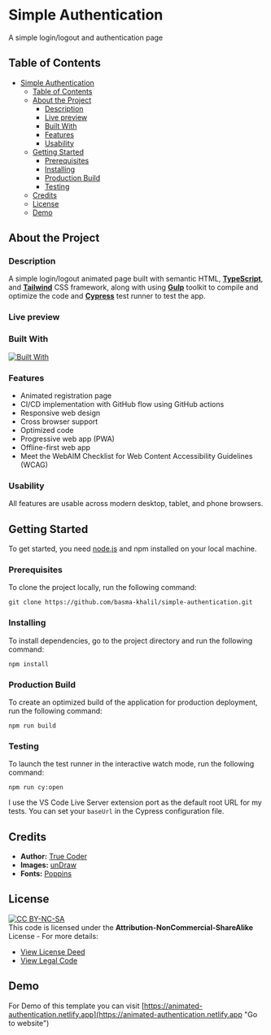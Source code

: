 # Simple Authentication

A simple login/logout and authentication page

## Table of Contents

- [Simple Authentication](#simple-authentication)
  - [Table of Contents](#table-of-contents)
  - [About the Project](#about-the-project)
    - [Description](#description)
    - [Live preview](#live-preview)
    - [Built With](#built-with)
    - [Features](#features)
    - [Usability](#usability)
  - [Getting Started](#getting-started)
    - [Prerequisites](#prerequisites)
    - [Installing](#installing)
    - [Production Build](#production-build)
    - [Testing](#testing)
  - [Credits](#credits)
  - [License](#license)
  - [Demo](#demo)

## About the Project

### Description

A simple login/logout animated page built with semantic HTML, [**TypeScript**](https://www.typescriptlang.org/ "Go to website"), and [**Tailwind**](https://tailwindcss.com/ "Go to website") CSS framework, along with using [**Gulp**](https://gulpjs.com/ "Go to website") toolkit to compile and optimize the code and [**Cypress**](https://www.cypress.io/ "Go to website") test runner to test the app.

### Live preview

### Built With

[![Built With](https://skillicons.dev/icons?i=html,ts,tailwind,gulp,githubactions,netlify)](https://skillicons.dev)

### Features

- Animated registration page
- CI/CD implementation with GitHub flow using GitHub actions
- Responsive web design
- Cross browser support
- Optimized code
- Progressive web app (PWA)
- Offline-first web app
- Meet the WebAIM Checklist for Web Content Accessibility Guidelines (WCAG)

### Usability

All features are usable across modern desktop, tablet, and phone browsers.

## Getting Started

To get started, you need [node.js](https://nodejs.org/en "Go to website") and npm installed on your local machine.

### Prerequisites

To clone the project locally, run the following command:

```
git clone https://github.com/basma-khalil/simple-authentication.git
```

### Installing

To install dependencies, go to the project directory and run the following command:

```
npm install
```

### Production Build

To create an optimized build of the application for production deployment, run the following command:

```
npm run build
```

### Testing

To launch the test runner in the interactive watch mode, run the following command:

```
npm run cy:open
```
I use the VS Code Live Server extension port as the default root URL for my tests. You can set your `baseUrl` in the Cypress configuration file.

## Credits

- **Author:** [True Coder](https://www.youtube.com/@TrueCoder/featured "Go to profile")
- **Images:** [unDraw](https://undraw.co/ "Go to website")
- **Fonts:** [Poppins](https://fonts.google.com/specimen/Poppins "Go to website")

## License

[![CC BY-NC-SA](https://licensebuttons.net/l/by-nc-sa/3.0/88x31.png)](https://creativecommons.org/licenses)\
This code is licensed under the **Attribution-NonCommercial-ShareAlike** License - For more details:

- [View License Deed](https://creativecommons.org/licenses/by-nc-sa/4.0/ "Go to website")
- [View Legal Code](https://creativecommons.org/licenses/by-nc-sa/4.0/legalcode "Go to website")

## Demo

For Demo of this template you can visit [https://animated-authentication.netlify.app](https://animated-authentication.netlify.app "Go to website")
